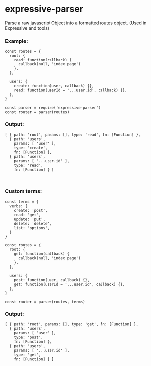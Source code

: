 # expressive-parser
Parse a raw javascript Object into a formatted routes object. (Used in Expressive and tools)

### Example: ###
      
    const routes = {
      root: {
        read: function(callback) {
          callback(null, 'index page')
        },
      },
    
      users: {
        create: function(user, callback) {},
        read: function(userId = '...user.id', callback) {},
      },
    }

    const parser = require('expressive-parser')
    const router = parser(routes)

### Output: ###
    [ { path: 'root', params: [], type: 'read', fn: [Function] },
      { path: 'users',
        params: [ 'user' ],
        type: 'create',
        fn: [Function] },
      { path: 'users',
        params: [ '...user.id' ],
        type: 'read',
        fn: [Function] } ]
    
<br>

### Custom terms: ###

    const terms = {
      verbs: {
        create: 'post',
        read: 'get',
        update: 'put',
        delete: 'delete',
        list: 'options',
      }
    }

    const routes = {
      root: {
        get: function(callback) {
          callback(null, 'index page')
        },
      },
    
      users: {
        post: function(user, callback) {},
        get: function(userId = '...user.id', callback) {},
      },
    }

    const router = parser(routes, terms)

### Output: ###

    [ { path: 'root', params: [], type: 'get', fn: [Function] },
      { path: 'users',
        params: [ 'user' ],
        type: 'post',
        fn: [Function] },
      { path: 'users',
        params: [ '...user.id' ],
        type: 'get',
        fn: [Function] } ]
